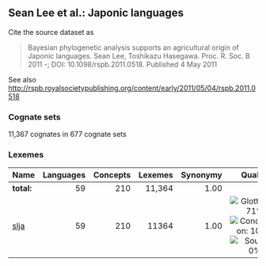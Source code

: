## Sean Lee et al.: Japonic languages

Cite the source dataset as

> Bayesian phylogenetic analysis supports an agricultural origin of Japonic languages. Sean Lee, Toshikazu Hasegawa. Proc. R. Soc. B 2011 -; DOI: 10.1098/rspb.2011.0518. Published 4 May 2011

See also http://rspb.royalsocietypublishing.org/content/early/2011/05/04/rspb.2011.0518

### Cognate sets
11,367 cognates in 677 cognate sets

### Lexemes

Name | Languages | Concepts | Lexemes | Synonymy | Quality
:--- | ---:| ---:| ---:| ---:|:---:
**total:** | 59 | 210 | 11,364 | 1.00 | 
[slja](cldf/slja.csv) | 59 | 210 | 11364 | 1.00 | ![Glottolog: 71%](https://img.shields.io/badge/Glottolog-71%25-yellow.svg "Glottolog: 71%") ![Concepticon: 100%](https://img.shields.io/badge/Concepticon-100%25-brightgreen.svg "Concepticon: 100%") ![Source: 0%](https://img.shields.io/badge/Source-0%25-red.svg "Source: 0%")